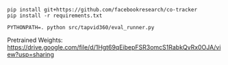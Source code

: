 ```
pip install git+https://github.com/facebookresearch/co-tracker
pip install -r requirements.txt
```

```
PYTHONPATH=. python src/tapvid360/eval_runner.py
```

Pretrained Weights: https://drive.google.com/file/d/1Hgt69qEibepFSR3omcS1RabkQvRx0OJA/view?usp=sharing
